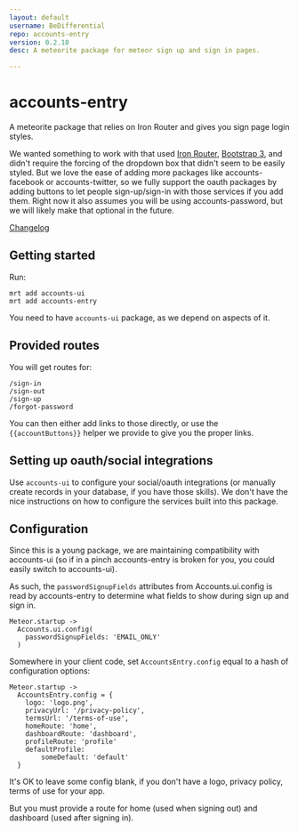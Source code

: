 ```yaml
---
layout: default
username: BeDifferential
repo: accounts-entry
version: 0.2.10
desc: A meteorite package for meteor sign up and sign in pages.

---
```


# accounts-entry

A meteorite package that relies on Iron Router and gives you sign page login styles.

We wanted something to work with that used [Iron
Router](https://github.com/EventedMind/iron-router), [Bootstrap
3](https://github.com/mangasocial/meteor-bootstrap-3), and didn't require the forcing of the dropdown box that didn't seem to be easily styled. But we love the ease of adding more packages like accounts-facebook or accounts-twitter, so we fully support the oauth packages by adding buttons to let people sign-up/sign-in with those services if you add them.  Right now it also assumes you will be using accounts-password, but we will likely make that optional in the future.

[Changelog](https://github.com/BeDifferential/accounts-entry/blob/master/CHANGELOG.md)

## Getting started

Run:

```
mrt add accounts-ui
mrt add accounts-entry
```

You need to have `accounts-ui` package, as we depend on aspects of it.

## Provided routes

You will get routes for:

```
/sign-in
/sign-out
/sign-up
/forgot-password
```

You can then either add links to those directly, or use the `{{accountButtons}}`
helper we provide to give you the proper links.

## Setting up oauth/social integrations

Use `accounts-ui` to configure your social/oauth integrations (or manually create records in your database, if you have those skills). We don't have the nice instructions on how to configure the services built into this package.

## Configuration

Since this is a young package, we are maintaining compatibility with accounts-ui (so if in a pinch accounts-entry is broken for you, you could easily switch to accounts-ui).

As such, the `passwordSignupFields` attributes from Accounts.ui.config is read by accounts-entry to determine what fields to show during sign up and sign in.

```
Meteor.startup ->
  Accounts.ui.config(
    passwordSignupFields: 'EMAIL_ONLY'
  )
```

Somewhere in your client code, set `AccountsEntry.config` equal to a hash of configuration options:

```
Meteor.startup ->
  AccountsEntry.config = {
    logo: 'logo.png',
    privacyUrl: '/privacy-policy',
    termsUrl: '/terms-of-use',
    homeRoute: 'home',
    dashboardRoute: 'dashboard',
    profileRoute: 'profile'
    defaultProfile: 
        someDefault: 'default'
  }
```

It's OK to leave some config blank, if you don't have a logo, privacy
policy, terms of use for your app.

But you must provide a route for home (used when signing out) and
dashboard (used after signing in).

